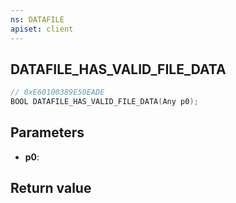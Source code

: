 ```yaml
---
ns: DATAFILE
apiset: client
---
```

## DATAFILE_HAS_VALID_FILE_DATA

```c
// 0xE60100389E50EADE
BOOL DATAFILE_HAS_VALID_FILE_DATA(Any p0);
```


## Parameters
* **p0**:

## Return value


